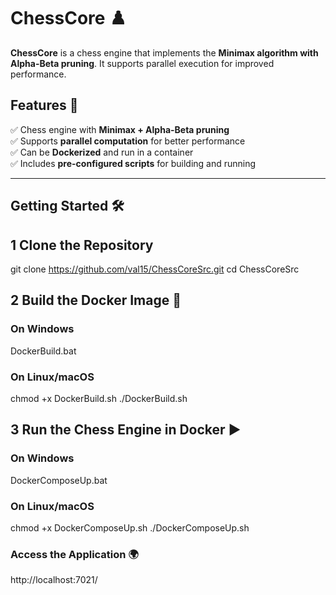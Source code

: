 ﻿# **ChessCore** ♟️  

**ChessCore** is a chess engine that implements the **Minimax algorithm with Alpha-Beta pruning**. It supports parallel execution for improved performance.  

## **Features** 🚀  
✅ Chess engine with **Minimax + Alpha-Beta pruning**  
✅ Supports **parallel computation** for better performance  
✅ Can be **Dockerized** and run in a container  
✅ Includes **pre-configured scripts** for building and running  

---

## **Getting Started** 🛠  

## **1️ Clone the Repository**  

git clone https://github.com/val15/ChessCoreSrc.git
cd ChessCoreSrc


## **2️ Build the Docker Image 🐳**
### On Windows
DockerBuild.bat

### On Linux/macOS
chmod +x DockerBuild.sh
./DockerBuild.sh


## **3 Run the Chess Engine in Docker ▶️**
### On Windows
DockerComposeUp.bat

### On Linux/macOS
chmod +x DockerComposeUp.sh
./DockerComposeUp.sh

### Access the Application 🌍
http://localhost:7021/